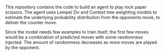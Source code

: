 This repository contains the code to build an agent to play rock paper scissors. The agent uses Lempel Ziv and Context tree 
weighting models to estimate the underlying probability distribution from the opponents move, to deliver the counter move.

Since the model needs few examples to train itself, the first few moves would be a combination of predicted moves with some 
randomness injected. The amount of randomness decreases as more moves are played by the opponent.

